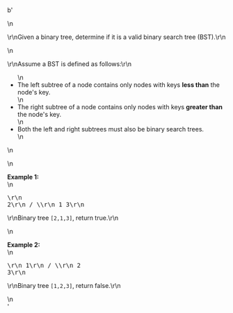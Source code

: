 b'<div class="question-description">\n<p><p>\r\nGiven a binary tree, determine if it is a valid binary search tree (BST).\r\n</p>\n<p>\r\nAssume a BST is defined as follows:\r\n<ul>\n<li>The left subtree of a node contains only nodes with keys <b>less than</b> the node\'s key.</li>\n<li>The right subtree of a node contains only nodes with keys <b>greater than</b> the node\'s key.</li>\n<li>Both the left and right subtrees must also be binary search trees.</li>\n</ul>\n</p>\n<p><b>Example 1:</b><br/>\n<pre>\r\n    2\r\n   / \\\r\n  1   3\r\n</pre>\r\nBinary tree <code>[2,1,3]</code>, return true.\r\n</p>\n<p><b>Example 2:</b><br/>\n<pre>\r\n    1\r\n   / \\\r\n  2   3\r\n</pre>\r\nBinary tree <code>[1,2,3]</code>, return false.\r\n</p></p>\n</div>'